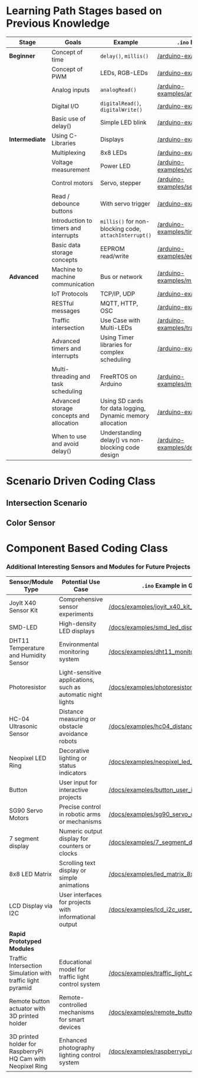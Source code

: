 # Learning Path Stages based on Previous Knowledge

| Stage         | Goals                                         | Example                                  | `.ino` Example in GitHub Repo                                               |
|---------------|-----------------------------------------------|------------------------------------------|----------------------------------------------------------------------------|
| **Beginner**  | Concept of time                               | `delay()`, `millis()`                    | [/arduino-examples/time_management.ino](#)                                 |
|               | Concept of PWM                                | LEDs, RGB-LEDs                           | [/arduino-examples/rgb_led_pwm.ino](#)                                     |
|               | Analog inputs                                 | `analogRead()`                           | [/arduino-examples/analog_sensor_reading.ino](#)                           |
|               | Digital I/O                                   | `digitalRead()`, `digitalWrite()`        | [/arduino-examples/digital_io.ino](#)                                      |
|               | Basic use of delay()                          | Simple LED blink                         | [/arduino-examples/simple_led_blink.ino](#)                                |
| **Intermediate** | Using C-Libraries                          | Displays                                 | [/arduino-examples/lcd_display_i2c.ino](#)                                 |
|               | Multiplexing                                  | 8x8 LEDs                                 | [/arduino-examples/led_matrix_8x8.ino](#)                                  |
|               | Voltage measurement                           | Power LED                                | [/arduino-examples/voltage_measurement.ino](#)                             |
|               | Control motors                                | Servo, stepper                           | [/arduino-examples/servo_motor_control.ino](#)                             |
|               | Read / debounce buttons                       | With servo trigger                       | [/arduino-examples/button_debounce.ino](#)                                 |
|               | Introduction to timers and interrupts         | `millis()` for non-blocking code, `attachInterrupt()` | [/arduino-examples/timers_and_interrupts.ino](#)                        |
|               | Basic data storage concepts                   | EEPROM read/write                        | [/arduino-examples/eeprom_data_storage.ino](#)                             |
| **Advanced**  | Machine to machine communication              | Bus or network                           | [/arduino-examples/m2m_communication.ino](#)                               |
|               | IoT Protocols                                 | TCP/IP, UDP                              | [/arduino-examples/iot_protocols.ino](#)                                   |
|               | RESTful messages                              | MQTT, HTTP, OSC                          | [/arduino-examples/restful_messages.ino](#)                                |
|               | Traffic intersection                          | Use Case with Multi-LEDs                 | [/arduino-examples/traffic_intersection_simulation.ino](#)               |
|               | Advanced timers and interrupts                | Using Timer libraries for complex scheduling | [/arduino-examples/advanced_timers.ino](#)                              |
|               | Multi-threading and task scheduling           | FreeRTOS on Arduino                      | [/arduino-examples/multithreading_freertos.ino](#)                         |
|               | Advanced storage concepts and allocation      | Using SD cards for data logging, Dynamic memory allocation | [/arduino-examples/sd_card_logging.ino](#)                          |
|               | When to use and avoid delay()                 | Understanding delay() vs non-blocking code design | [/arduino-examples/delay_vs_non_blocking.ino](#)                       |

# Scenario Driven Coding Class
## Intersection Scenario
## Color Sensor

# Component Based Coding Class
### Additional Interesting Sensors and Modules for Future Projects

| Sensor/Module Type                                          | Potential Use Case                                             | `.ino` Example in GitHub Repo                                           |
|-------------------------------------------------------------|----------------------------------------------------------------|------------------------------------------------------------------------|
| JoyIt X40 Sensor Kit                                        | Comprehensive sensor experiments                               | [/docs/examples/joyit_x40_kit_experiments.ino](#)                      |
| SMD-LED                                                     | High-density LED displays                                      | [/docs/examples/smd_led_display.ino](#)                                |
| DHT11 Temperature and Humidity Sensor                       | Environmental monitoring system                                | [/docs/examples/dht11_monitoring_system.ino](#)                        |
| Photoresistor                                               | Light-sensitive applications, such as automatic night lights   | [/docs/examples/photoresistor_light_control.ino](#)                    |
| HC-04 Ultrasonic Sensor                                     | Distance measuring or obstacle avoidance robots                 | [/docs/examples/hc04_distance_measurement.ino](#)                      |
| Neopixel LED Ring                                           | Decorative lighting or status indicators                        | [/docs/examples/neopixel_led_ring.ino](#)                              |
| Button                                                      | User input for interactive projects                            | [/docs/examples/button_user_input.ino](#)                              |
| SG90 Servo Motors                                           | Precise control in robotic arms or mechanisms                   | [/docs/examples/sg90_servo_control.ino](#)                             |
| 7 segment display                                           | Numeric output display for counters or clocks                   | [/docs/examples/7_segment_display.ino](#)                              |
| 8x8 LED Matrix                                              | Scrolling text display or simple animations                     | [/docs/examples/led_matrix_8x8_animation.ino](#)                       |
| LCD Display via I2C                                         | User interfaces for projects with informational output          | [/docs/examples/lcd_i2c_user_interface.ino](#)                         |
| **Rapid Prototyped Modules**                                |                                                                |                                                                        |
| Traffic Intersection Simulation with traffic light pyramid  | Educational model for traffic light control system              | [/docs/examples/traffic_light_control.ino](#)                          |
| Remote button actuator with 3D printed holder               | Remote-controlled mechanisms for smart devices                  | [/docs/examples/remote_button_actuator.ino](#)                         |
| 3D printed holder for RaspberryPi HQ Cam with Neopixel Ring | Enhanced photography lighting control system                    | [/docs/examples/raspberrypi_cam_lighting_control.ino](#)               |


